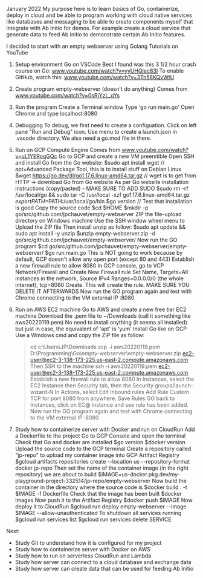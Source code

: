 January 2022
My purpose here is to learn basics of Go, containerize, deploy in cloud and be able to program working with 
cloud native services like databases and messaging to be able to create components myself that integrate with Ab Initio for demos.
For example create a cloud service that generate data to feed Ab Initio to demonstrate certain Ab Initio features.

I decided to start with an empty webserver using Golang Tutorials on YouTube

1. Setup environment Go on VSCode
Best I found was this 3 1/2 hour crash course on Go: www.youtube.com/watch?v=yyUHQIec83I
To enable GitHub, watch this: www.youtube.com/watch?v=3Tn58KQvWtU

2. Create program empty-webserver (doesn't do anything)
Comes from www.youtube.com/watch?v=0sRjYzL_oYs

3. Run the program
Create a Terminal window
Type 'go run main.go'
Open Chrome and type localhost:8080

4. Debugging
To debug, we first need to create a configuation. Click on left pane "Run and Debug" icon.
Use menu to create a launch.json in .vscode directory. We also need a go.mod file in there.

5. Run on GCP Compute Engine
Comes from www.youtube.com/watch?v=uL1YERoqGQc
Go to GCP and create a new VM preemtible
Open SSH and install Go from the Go website:
    $sudo apt install wget // apt=Advanced Package Tool, this is to install stuff on Debian Linux
    $wget https://go.dev/dl/go1.17.6.linux-amd64.tar.gz // wget is to get from HTTP -> download Go from Go website
    As per Go website installation instructions (copy/pasted) - MAKE SURE TO ADD SUDO
    $sudo rm -rf /usr/local/go && sudo tar -C /usr/local -xzf go1.17.6.linux-amd64.tar.gz
    $export PATH=$PATH:/usr/local/go/bin
    $go version // Test that installation is good
Copy the source code
    $cd $HOME
    $mkdir -p go/src/github.com/jpchauvet/empty-webserver
    ZIP the file-upload directory on Windows machine
    Use the SSH window wheel menu to Upload the ZIP file
    Then install unzip as follow:
    $sudo apt update && sudo apt install -y unzip
    $unzip empty-webserver.zip -d go/src/github.com/jpchauvet/empty-webserver/
Now run the GO program
    $cd go/src/github.com/jpchauvet/empty-webserver/empty-webserver/
    $go run main.go
    This is NOT going to work because by default, GCP doesn't allow any open port (except 80 and 443)
Establish a new firewall rule to allow 8080
    In GCP console, go to VCP Network/Firewall and Create New Firewall rule
    Set Name, Targets=All instances in the network, Source IPv4 Ranges=0.0.0.0/0 (the whole internet), tcp=8080
    Create. This will create the rule. MAKE SURE YOU DELETE IT AFTERWARDS
Now run the GO program again and test with Chrome connecting to the VM external IP :8080

6. Run on AWS EC2 machine
Go to AWS and create a new free tier EC2 machine
Download the .pem file to ~/Downloads (call it something like aws20220119.pem)
No need to install anything (it seems all installed) but just in case, the equivalent of 'apt' is 'yum'
Install Go like on GCP
Use a Windows cmd and copy the ZIP file as follow:
    >cd c:\Users\JP\Downloads
    >scp -i aws20220119.pem D:\Programming\Go\empty-webserver\empty-webserver.zip ec2-user@ec2-3-138-173-225.us-east-2.compute.amazonaws.com
Then SSH to the machine
    >ssh -i aws20220119.pem ec2-user@ec2-3-138-173-225.us-east-2.compute.amazonaws.com
Establish a new firewall rule to allow 8080
    In Instances, select the EC2 Instance then Security tab, then the Security groups/launch-wizard-N
    In Actions, select Edit Inbound rules
    Add Rule Custom TCP for port 8080 from anywhere. Save Rules
    GO back to Instances, click on EC@ instance and see rule has been added.
Now run the GO program again and test with Chrome connecting to the VM external IP :8080

7. Study how to containerize server with Docker and run on CloudRun
Add a Dockerfile to the project
Go to GCP Console and open the terminal
Check that Go and docker are installed
    $go version
    $docker version
Upload the source code to the GCP terminal
Create a repository called "jp-repo" to upload my container image into GCP Artifact Registry
    $gcloud artifacts repositories create --location us --repository-format docker jp-repo
Then set the name of the container image (in the right repository) we are about to build
    $IMAGE=us-docker.pkg.dev/my-playground-project-332514/jp-repo/empty-webserver
Now build the container in the directory where the source code is
    $docker build . -t $IMAGE -f Dockerfile
Check that the image has been built
    $docker images
Now push it to the Artifact Registry
    $docker push $IMAGE
Now deploy it to CloudRun
    $gcloud run deploy empty-webserver --image $IMAGE --allow-unauthenticated
To shutdown all services running
    $gcloud run services list
    $gcloud run services delete SERVICE

Next: 
- Study Git to understand how it is configured for my project
- Study how to containerize server with Docker on AWS
- Study how to run on serverless CloudRun and Lambda
- Study how server can connect to a cloud database and exchange data
- Study how server can create data that can be used for feeding Ab Initio
